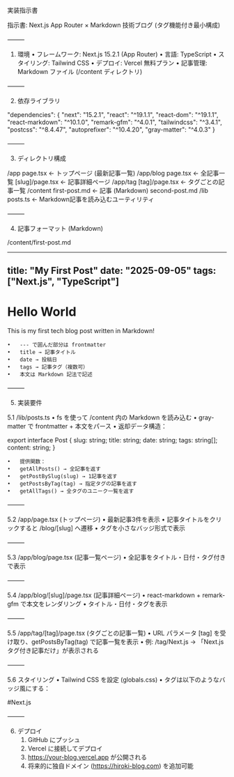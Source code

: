 
実装指示書

指示書: Next.js App Router × Markdown 技術ブログ (タグ機能付き最小構成)

⸻

1. 環境
	•	フレームワーク: Next.js 15.2.1 (App Router)
	•	言語: TypeScript
	•	スタイリング: Tailwind CSS
	•	デプロイ: Vercel 無料プラン
	•	記事管理: Markdown ファイル (/content ディレクトリ)

⸻

2. 依存ライブラリ

"dependencies": {
  "next": "15.2.1",
  "react": "^19.1.1",
  "react-dom": "^19.1.1",
  "react-markdown": "^10.1.0",
  "remark-gfm": "^4.0.1",
  "tailwindcss": "^3.4.1",
  "postcss": "^8.4.47",
  "autoprefixer": "^10.4.20",
  "gray-matter": "^4.0.3"
}


⸻

3. ディレクトリ構成

/app
  page.tsx                ← トップページ (最新記事一覧)
/app/blog
  page.tsx                ← 全記事一覧
  [slug]/page.tsx         ← 記事詳細ページ
/app/tag
  [tag]/page.tsx          ← タグごとの記事一覧
/content
  first-post.md           ← 記事 (Markdown)
  second-post.md
/lib
  posts.ts                ← Markdown記事を読み込むユーティリティ


⸻

4. 記事フォーマット (Markdown)

/content/first-post.md

---
title: "My First Post"
date: "2025-09-05"
tags: ["Next.js", "TypeScript"]
---

# Hello World
This is my first tech blog post written in Markdown!

	•	--- で囲んだ部分は frontmatter
	•	title → 記事タイトル
	•	date → 投稿日
	•	tags → 記事タグ（複数可）
	•	本文は Markdown 記法で記述

⸻

5. 実装要件

5.1 /lib/posts.ts
	•	fs を使って /content 内の Markdown を読み込む
	•	gray-matter で frontmatter + 本文をパース
	•	返却データ構造：

export interface Post {
  slug: string;
  title: string;
  date: string;
  tags: string[];
  content: string;
}


	•	提供関数：
	•	getAllPosts() → 全記事を返す
	•	getPostBySlug(slug) → 1記事を返す
	•	getPostsByTag(tag) → 指定タグの記事を返す
	•	getAllTags() → 全タグのユニーク一覧を返す

⸻

5.2 /app/page.tsx (トップページ)
	•	最新記事3件を表示
	•	記事タイトルをクリックすると /blog/[slug] へ遷移
	•	タグを小さなバッジ形式で表示

⸻

5.3 /app/blog/page.tsx (記事一覧ページ)
	•	全記事をタイトル・日付・タグ付きで表示

⸻

5.4 /app/blog/[slug]/page.tsx (記事詳細ページ)
	•	react-markdown + remark-gfm で本文をレンダリング
	•	タイトル・日付・タグを表示

⸻

5.5 /app/tag/[tag]/page.tsx (タグごとの記事一覧)
	•	URL パラメータ [tag] を受け取り、getPostsByTag(tag) で記事一覧を表示
	•	例: /tag/Next.js → 「Next.js タグ付き記事だけ」が表示される

⸻

5.6 スタイリング
	•	Tailwind CSS を設定 (globals.css)
	•	タグは以下のようなバッジ風にする：

<span className="inline-block bg-gray-200 text-sm px-2 py-1 rounded mr-2">
  #Next.js
</span>



⸻

6. デプロイ
	1.	GitHub にプッシュ
	2.	Vercel に接続してデプロイ
	3.	https://your-blog.vercel.app が公開される
	4.	将来的に独自ドメイン (https://hiroki-blog.com) を追加可能

